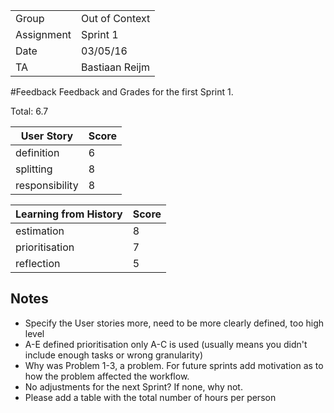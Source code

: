 |      |            |
|------|------------|
|Group | Out of Context |
|Assignment|Sprint 1|
|Date|03/05/16|
|TA|Bastiaan Reijm|

#Feedback
Feedback and Grades for the first Sprint 1.

Total: 6.7

| User Story | Score |
|------------|-------|
| definition | 6     |
| splitting  | 8     |
| responsibility | 8 |

| Learning from History | Score |
|-----------------------|-------|
| estimation            | 8     |
| prioritisation        | 7     |
| reflection            | 5     |

## Notes
* Specify the User stories more, need to be more clearly defined, too high level
* A-E defined prioritisation only A-C is used (usually means you didn't include enough tasks or wrong granularity)
* Why was Problem 1-3, a problem. For future sprints add motivation as to how the problem affected the workflow.
* No adjustments for the next Sprint? If none, why not.
* Please add a table with the total number of hours per person